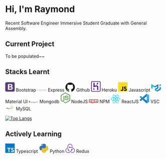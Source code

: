 # Hi, I'm Raymond

Recent Software Engineer Immersive Student Graduate with General Assembly. 

## Current Project

To be populated~~

## Stacks Learnt

<img src="./SVGimages/bootstrap.svg" width="30"/> Bootstrap <img src="SVGimages/express.svg" width="30"/> Express <img src="SVGimages/github-icon.svg" width="30"/> Github <img src="SVGimages/heroku-icon.svg" width="30"/> Heroku <img src="SVGimages/javascript.svg" width="30"/> Javascript <img src="SVGimages/material-ui.svg" width="30"/> Material UI <img src="SVGimages/mongodb.svg" width="30"/> Mongodb <img src="SVGimages/nodejs-icon.svg" width="30"/> NodeJS <img src="SVGimages/npm.svg" width="30"/> NPM <img src="SVGimages/react.svg" width="30"/> ReactJS <img src="SVGimages/visual-studio-code.svg" width="30"/> VSC <img src="SVGimages/MySQL-Logo.svg" width="30"> MySQL 

[![Top Langs](https://github-readme-stats.vercel.app/api/top-langs/?username=raymondseah&layout=compact&langs_count=10&theme=dracula)](https://github.com/raymondseah/github-readme-stats)

## Actively Learning

<img src="SVGimages/typescript-icon.svg" width="30"> Typescript <img src="SVGimages/python.svg" width="30"> Python <img src="SVGimages/redux.svg" width="30"> Redux 